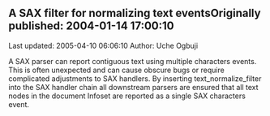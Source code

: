 ## A SAX filter for normalizing text eventsOriginally published: 2004-01-14 17:00:10 
Last updated: 2005-04-10 06:06:10 
Author: Uche Ogbuji 
 
A SAX parser can report contiguous text using multiple characters events.  This is often unexpected and can cause obscure bugs or require complicated adjustments to SAX handlers.  By inserting text_normalize_filter into the SAX handler chain all downstream parsers are ensured that all text nodes in the document Infoset are reported as a single SAX characters event.